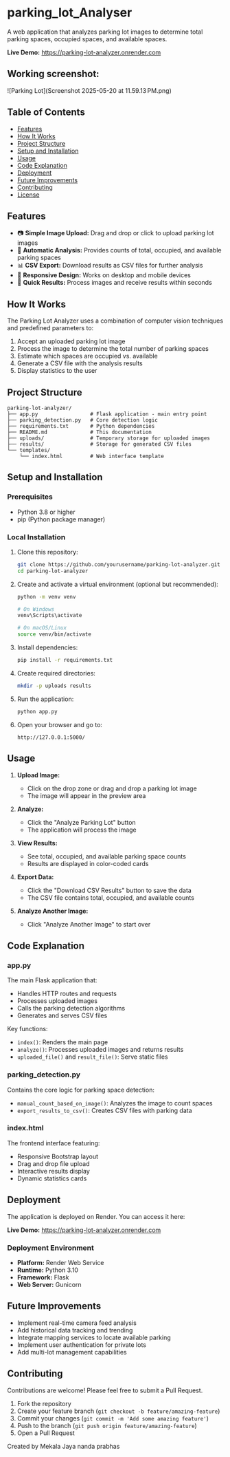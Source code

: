# parking_lot_Analyser

A web application that analyzes parking lot images to determine total parking spaces, occupied spaces, and available spaces.

**Live Demo:** https://parking-lot-analyzer.onrender.com

## Working screenshot:
![Parking Lot](Screenshot 2025-05-20 at 11.59.13 PM.png)

## Table of Contents

- [Features](#features)
- [How It Works](#how-it-works)
- [Project Structure](#project-structure)
- [Setup and Installation](#setup-and-installation)
- [Usage](#usage)
- [Code Explanation](#code-explanation)
- [Deployment](#deployment)
- [Future Improvements](#future-improvements)
- [Contributing](#contributing)
- [License](#license)

## Features

- 📷 **Simple Image Upload:** Drag and drop or click to upload parking lot images
- 🔢 **Automatic Analysis:** Provides counts of total, occupied, and available parking spaces
- 📊 **CSV Export:** Download results as CSV files for further analysis
- 📱 **Responsive Design:** Works on desktop and mobile devices
- 🚗 **Quick Results:** Process images and receive results within seconds

## How It Works

The Parking Lot Analyzer uses a combination of computer vision techniques and predefined parameters to:

1. Accept an uploaded parking lot image
2. Process the image to determine the total number of parking spaces
3. Estimate which spaces are occupied vs. available
4. Generate a CSV file with the analysis results
5. Display statistics to the user

## Project Structure

```
parking-lot-analyzer/
├── app.py                 # Flask application - main entry point
├── parking_detection.py   # Core detection logic
├── requirements.txt       # Python dependencies
├── README.md              # This documentation
├── uploads/               # Temporary storage for uploaded images
├── results/               # Storage for generated CSV files
└── templates/             
    └── index.html         # Web interface template
```

## Setup and Installation

### Prerequisites

- Python 3.8 or higher
- pip (Python package manager)

### Local Installation

1. Clone this repository:
   ```bash
   git clone https://github.com/yourusername/parking-lot-analyzer.git
   cd parking-lot-analyzer
   ```

2. Create and activate a virtual environment (optional but recommended):
   ```bash
   python -m venv venv
   
   # On Windows
   venv\Scripts\activate
   
   # On macOS/Linux
   source venv/bin/activate
   ```

3. Install dependencies:
   ```bash
   pip install -r requirements.txt
   ```

4. Create required directories:
   ```bash
   mkdir -p uploads results
   ```

5. Run the application:
   ```bash
   python app.py
   ```

6. Open your browser and go to:
   ```
   http://127.0.0.1:5000/
   ```

## Usage

1. **Upload Image:**
   - Click on the drop zone or drag and drop a parking lot image
   - The image will appear in the preview area

2. **Analyze:**
   - Click the "Analyze Parking Lot" button
   - The application will process the image

3. **View Results:**
   - See total, occupied, and available parking space counts
   - Results are displayed in color-coded cards

4. **Export Data:**
   - Click the "Download CSV Results" button to save the data
   - The CSV file contains total, occupied, and available counts

5. **Analyze Another Image:**
   - Click "Analyze Another Image" to start over

## Code Explanation

### app.py

The main Flask application that:
- Handles HTTP routes and requests
- Processes uploaded images
- Calls the parking detection algorithms
- Generates and serves CSV files

Key functions:
- `index()`: Renders the main page
- `analyze()`: Processes uploaded images and returns results
- `uploaded_file()` and `result_file()`: Serve static files

### parking_detection.py

Contains the core logic for parking space detection:
- `manual_count_based_on_image()`: Analyzes the image to count spaces
- `export_results_to_csv()`: Creates CSV files with parking data

### index.html

The frontend interface featuring:
- Responsive Bootstrap layout
- Drag and drop file upload
- Interactive results display
- Dynamic statistics cards

## Deployment

The application is deployed on Render. You can access it here:

**Live Demo:** https://parking-lot-analyzer.onrender.com

### Deployment Environment

- **Platform:** Render Web Service
- **Runtime:** Python 3.10
- **Framework:** Flask
- **Web Server:** Gunicorn

## Future Improvements

- Implement real-time camera feed analysis
- Add historical data tracking and trending
- Integrate mapping services to locate available parking
- Implement user authentication for private lots
- Add multi-lot management capabilities

## Contributing

Contributions are welcome! Please feel free to submit a Pull Request.

1. Fork the repository
2. Create your feature branch (`git checkout -b feature/amazing-feature`)
3. Commit your changes (`git commit -m 'Add some amazing feature'`)
4. Push to the branch (`git push origin feature/amazing-feature`)
5. Open a Pull Request


Created by Mekala Jaya nanda prabhas 
